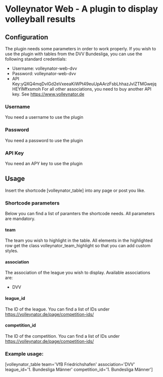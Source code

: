 # Volleynator Web - A plugin to display volleyball results

## Configuration
The plugin needs some parameters in order to work properly. If you wish to use the plugin with tables from the DVV Bundesliga, you can use the following standard credentials:
* Username: volleynator-web-dvv
* Password: volleynator-web-dvv
* API Key:yQXQ4mqDvlGd2eVxeeaKiWPt49euUpAArzFsbLhhazJvlZTMGwejqHEYIMfxsmoh
For all other associations, you need to buy another API key. See https://www.volleynator.de

### Username
You need a username to use the plugin

### Password
You need a password to use the plugin

### API Key
You need an APY key to use the plugin

## Usage
Insert the shortcode [volleynator_table] into any page or post you like.

### Shortcode parameters
Below you can find a list of paramters the shortcode needs. All parameters are mandatory.

#### team
The team you wish to highlight in the table. All elements in the highlighted row get the class volleynator_team_highlight so that you can add custom styles.

#### association
The association of the league you wish to display. Available associations are:
* DVV

#### league_id
The ID of the league. You can find a list of IDs under https://volleynator.de/page/competition-ids/

#### competition_id
The ID of the competition. You can find a list of IDs under https://volleynator.de/page/competition-ids/


### Example usage:
[volleynator_table team='VfB Friedrichshafen' association='DVV' league_id='1. Bundesliga Männer' competition_id='1. Bundesliga Männer']
